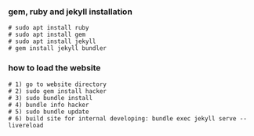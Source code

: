 ### gem, ruby and jekyll installation
    # sudo apt install ruby
    # sudo apt install gem
    # sudo apt install jekyll
    # gem install jekyll bundler

### how to load the website
    # 1) go to website directory
    # 2) sudo gem install hacker
    # 3) sudo bundle install
    # 4) bundle info hacker
    # 5) sudo bundle update
    # 6) build site for internal developing: bundle exec jekyll serve --livereload
